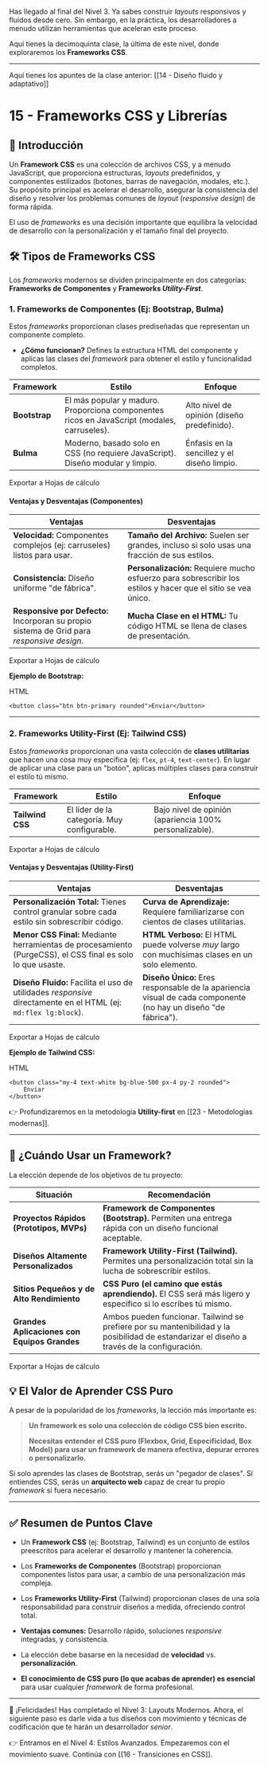 Has llegado al final del Nivel 3. Ya sabes construir _layouts_ responsivos y fluidos desde cero. Sin embargo, en la práctica, los desarrolladores a menudo utilizan herramientas que aceleran este proceso.

Aquí tienes la decimoquinta clase, la última de este nivel, donde exploraremos los **Frameworks CSS**.

---

Aquí tienes los apuntes de la clase anterior: [[14 - Diseño fluido y adaptativo]]

# 15 - Frameworks CSS y Librerías

## 📌 Introducción

Un **Framework CSS** es una colección de archivos CSS, y a menudo JavaScript, que proporciona estructuras, _layouts_ predefinidos, y componentes estilizados (botones, barras de navegación, modales, etc.). Su propósito principal es acelerar el desarrollo, asegurar la consistencia del diseño y resolver los problemas comunes de _layout_ (_responsive design_) de forma rápida.

El uso de _frameworks_ es una decisión importante que equilibra la velocidad de desarrollo con la personalización y el tamaño final del proyecto.

## 🛠️ Tipos de Frameworks CSS

Los _frameworks_ modernos se dividen principalmente en dos categorías: **Frameworks de Componentes** y **Frameworks _Utility-First_**.

### 1. Frameworks de Componentes (Ej: Bootstrap, Bulma)

Estos _frameworks_ proporcionan clases prediseñadas que representan un componente completo.

- **¿Cómo funcionan?** Defines la estructura HTML del componente y aplicas las clases del _framework_ para obtener el estilo y funcionalidad completos.
    

|Framework|Estilo|Enfoque|
|---|---|---|
|**Bootstrap**|El más popular y maduro. Proporciona componentes ricos en JavaScript (modales, carruseles).|Alto nivel de opinión (diseño predefinido).|
|**Bulma**|Moderno, basado solo en CSS (no requiere JavaScript). Diseño modular y limpio.|Énfasis en la sencillez y el diseño limpio.|

Exportar a Hojas de cálculo

#### Ventajas y Desventajas (Componentes)

|Ventajas|Desventajas|
|---|---|
|**Velocidad:** Componentes complejos (ej: carruseles) listos para usar.|**Tamaño del Archivo:** Suelen ser grandes, incluso si solo usas una fracción de sus estilos.|
|**Consistencia:** Diseño uniforme "de fábrica".|**Personalización:** Requiere mucho esfuerzo para sobrescribir los estilos y hacer que el sitio se vea único.|
|**Responsive por Defecto:** Incorporan su propio sistema de Grid para _responsive design_.|**Mucha Clase en el HTML:** Tu código HTML se llena de clases de presentación.|

Exportar a Hojas de cálculo

**Ejemplo de Bootstrap:**

HTML

```
<button class="btn btn-primary rounded">Enviar</button>
```

---

### 2. Frameworks Utility-First (Ej: Tailwind CSS)

Estos _frameworks_ proporcionan una vasta colección de **clases utilitarias** que hacen una cosa muy específica (ej: `flex`, `pt-4`, `text-center`). En lugar de aplicar una clase para un "botón", aplicas múltiples clases para construir el estilo tú mismo.

|Framework|Estilo|Enfoque|
|---|---|---|
|**Tailwind CSS**|El líder de la categoría. Muy configurable.|Bajo nivel de opinión (apariencia 100% personalizable).|

Exportar a Hojas de cálculo

#### Ventajas y Desventajas (Utility-First)

|Ventajas|Desventajas|
|---|---|
|**Personalización Total:** Tienes control granular sobre cada estilo sin sobrescribir código.|**Curva de Aprendizaje:** Requiere familiarizarse con cientos de clases utilitarias.|
|**Menor CSS Final:** Mediante herramientas de procesamiento (PurgeCSS), el CSS final es solo lo que usaste.|**HTML Verboso:** El HTML puede volverse _muy_ largo con muchísimas clases en un solo elemento.|
|**Diseño Fluido:** Facilita el uso de utilidades _responsive_ directamente en el HTML (ej: `md:flex lg:block`).|**Diseño Único:** Eres responsable de la apariencia visual de cada componente (no hay un diseño "de fábrica").|

Exportar a Hojas de cálculo

**Ejemplo de Tailwind CSS:**

HTML

```
<button class="my-4 text-white bg-blue-500 px-4 py-2 rounded">
    Enviar
</button>
```

👉 Profundizaremos en la metodología **Utility-first** en [[23 - Metodologías modernas]].

---

## 🧐 ¿Cuándo Usar un Framework?

La elección depende de los objetivos de tu proyecto:

|Situación|Recomendación|
|---|---|
|**Proyectos Rápidos (Prototipos, MVPs)**|**Framework de Componentes (Bootstrap).** Permiten una entrega rápida con un diseño funcional aceptable.|
|**Diseños Altamente Personalizados**|**Framework Utility-First (Tailwind).** Permites una personalización total sin la lucha de sobrescribir estilos.|
|**Sitios Pequeños y de Alto Rendimiento**|**CSS Puro (el camino que estás aprendiendo).** El CSS será más ligero y específico si lo escribes tú mismo.|
|**Grandes Aplicaciones con Equipos Grandes**|Ambos pueden funcionar. Tailwind se prefiere por su mantenibilidad y la posibilidad de estandarizar el diseño a través de la configuración.|

Exportar a Hojas de cálculo

## 💡 El Valor de Aprender CSS Puro

A pesar de la popularidad de los _frameworks_, la lección más importante es:

> **Un framework es solo una colección de código CSS bien escrito.**
> 
> **Necesitas entender el CSS puro (Flexbox, Grid, Especificidad, Box Model) para usar un framework de manera efectiva, depurar errores o personalizarlo.**

Si solo aprendes las clases de Bootstrap, serás un "pegador de clases". Si entiendes CSS, serás un **arquitecto web** capaz de crear tu propio _framework_ si fuera necesario.

---

## ✅ Resumen de Puntos Clave

- Un **Framework CSS** (ej: Bootstrap, Tailwind) es un conjunto de estilos preescritos para acelerar el desarrollo y mantener la coherencia.
    
- Los **Frameworks de Componentes** (Bootstrap) proporcionan componentes listos para usar, a cambio de una personalización más compleja.
    
- Los **Frameworks Utility-First** (Tailwind) proporcionan clases de una sola responsabilidad para construir diseños a medida, ofreciendo control total.
    
- **Ventajas comunes:** Desarrollo rápido, soluciones _responsive_ integradas, y consistencia.
    
- La elección debe basarse en la necesidad de **velocidad** vs. **personalización**.
    
- **El conocimiento de CSS puro (lo que acabas de aprender) es esencial** para usar cualquier _framework_ de forma profesional.
    

---

🎉 ¡Felicidades! Has completado el Nivel 3: Layouts Modernos. Ahora, el siguiente paso es darle vida a tus diseños con movimiento y técnicas de codificación que te harán un desarrollador _senior_.

👉 Entramos en el Nivel 4: Estilos Avanzados. Empezaremos con el movimiento suave. Continúa con [[16 - Transiciones en CSS]].